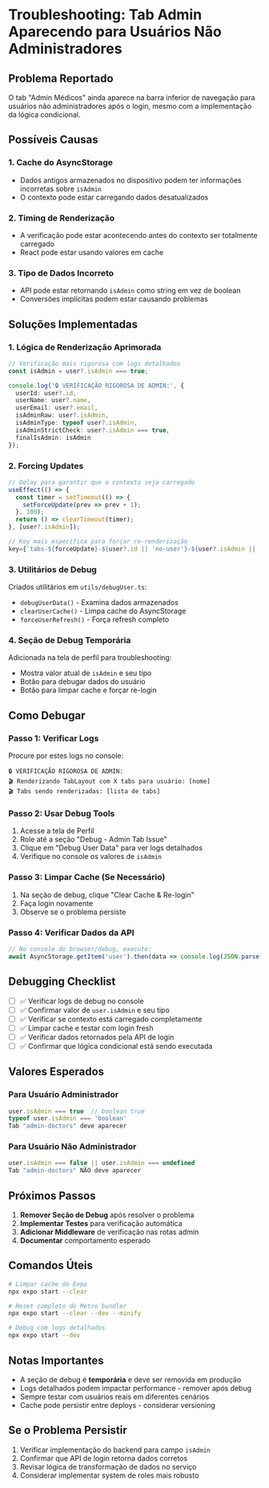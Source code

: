 # Troubleshooting: Tab Admin Aparecendo para Usuários Não Administradores

## Problema Reportado
O tab "Admin Médicos" ainda aparece na barra inferior de navegação para usuários não administradores após o login, mesmo com a implementação da lógica condicional.

## Possíveis Causas

### 1. **Cache do AsyncStorage**
- Dados antigos armazenados no dispositivo podem ter informações incorretas sobre `isAdmin`
- O contexto pode estar carregando dados desatualizados

### 2. **Timing de Renderização**
- A verificação pode estar acontecendo antes do contexto ser totalmente carregado
- React pode estar usando valores em cache

### 3. **Tipo de Dados Incorreto**
- API pode estar retornando `isAdmin` como string em vez de boolean
- Conversões implícitas podem estar causando problemas

## Soluções Implementadas

### 1. **Lógica de Renderização Aprimorada**
```typescript
// Verificação mais rigorosa com logs detalhados
const isAdmin = user?.isAdmin === true;

console.log('🔒 VERIFICAÇÃO RIGOROSA DE ADMIN:', {
  userId: user?.id,
  userName: user?.name,
  userEmail: user?.email,
  isAdminRaw: user?.isAdmin,
  isAdminType: typeof user?.isAdmin,
  isAdminStrictCheck: user?.isAdmin === true,
  finalIsAdmin: isAdmin
});
```

### 2. **Forcing Updates**
```typescript
// Delay para garantir que o contexto seja carregado
useEffect(() => {
  const timer = setTimeout(() => {
    setForceUpdate(prev => prev + 1);
  }, 100);
  return () => clearTimeout(timer);
}, [user?.isAdmin]);

// Key mais específica para forçar re-renderização
key={`tabs-${forceUpdate}-${user?.id || 'no-user'}-${user?.isAdmin || 'no-admin'}`}
```

### 3. **Utilitários de Debug**
Criados utilitários em `utils/debugUser.ts`:
- `debugUserData()` - Examina dados armazenados
- `clearUserCache()` - Limpa cache do AsyncStorage
- `forceUserRefresh()` - Força refresh completo

### 4. **Seção de Debug Temporária**
Adicionada na tela de perfil para troubleshooting:
- Mostra valor atual de `isAdmin` e seu tipo
- Botão para debugar dados do usuário
- Botão para limpar cache e forçar re-login

## Como Debugar

### Passo 1: Verificar Logs
Procure por estes logs no console:
```
🔒 VERIFICAÇÃO RIGOROSA DE ADMIN:
🎬 Renderizando TabLayout com X tabs para usuário: [nome]
🎬 Tabs sendo renderizadas: [lista de tabs]
```

### Passo 2: Usar Debug Tools
1. Acesse a tela de Perfil
2. Role até a seção "Debug - Admin Tab Issue"
3. Clique em "Debug User Data" para ver logs detalhados
4. Verifique no console os valores de `isAdmin`

### Passo 3: Limpar Cache (Se Necessário)
1. Na seção de debug, clique "Clear Cache & Re-login"
2. Faça login novamente
3. Observe se o problema persiste

### Passo 4: Verificar Dados da API
```javascript
// No console do browser/debug, execute:
await AsyncStorage.getItem('user').then(data => console.log(JSON.parse(data)));
```

## Debugging Checklist

- [ ] ✅ Verificar logs de debug no console
- [ ] ✅ Confirmar valor de `user.isAdmin` e seu tipo
- [ ] ✅ Verificar se contexto está carregado completamente
- [ ] ✅ Limpar cache e testar com login fresh
- [ ] ✅ Verificar dados retornados pela API de login
- [ ] ✅ Confirmar que lógica condicional está sendo executada

## Valores Esperados

### Para Usuário Administrador
```javascript
user.isAdmin === true  // boolean true
typeof user.isAdmin === 'boolean'
Tab "admin-doctors" deve aparecer
```

### Para Usuário Não Administrador
```javascript
user.isAdmin === false || user.isAdmin === undefined
Tab "admin-doctors" NÃO deve aparecer
```

## Próximos Passos

1. **Remover Seção de Debug** após resolver o problema
2. **Implementar Testes** para verificação automática
3. **Adicionar Middleware** de verificação nas rotas admin
4. **Documentar** comportamento esperado

## Comandos Úteis

```bash
# Limpar cache do Expo
npx expo start --clear

# Reset completo do Metro bundler
npx expo start --clear --dev --minify

# Debug com logs detalhados
npx expo start --dev
```

## Notas Importantes

- A seção de debug é **temporária** e deve ser removida em produção
- Logs detalhados podem impactar performance - remover após debug
- Sempre testar com usuários reais em diferentes cenários
- Cache pode persistir entre deploys - considerar versioning

## Se o Problema Persistir

1. Verificar implementação do backend para campo `isAdmin`
2. Confirmar que API de login retorna dados corretos
3. Revisar lógica de transformação de dados no serviço
4. Considerar implementar system de roles mais robusto 